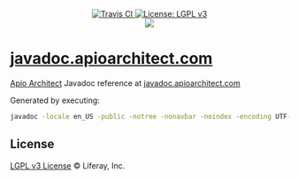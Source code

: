 <div align="center">
    <a href="https://travis-ci.org/liferay/apioarchitect.wedeploy.io">
        <img src="https://travis-ci.org/liferay/apioarchitect.wedeploy.io.svg?branch=master" alt="Travis CI" />
    </a>
    <a href='https://www.gnu.org/licenses/lgpl-3.0'>
        <img src='https://img.shields.io/badge/License-LGPL%20v3-blue.svg' alt='License: LGPL v3' />
    </a>
</div>

<div align="center">
    <img src="https://raw.githubusercontent.com/liferay/com-liferay-apio-architect/master/images/logo.png"/>
</div>

# [javadoc.apioarchitect.com](http://javadoc.apioarchitect.com)

[Apio Architect](https://github.com/liferay/com-liferay-apio-architect) Javadoc reference at [javadoc.apioarchitect.com](http://javadoc.apioarchitect.com)

Generated by executing:

```bash
javadoc -locale en_US -public -notree -nonavbar -noindex -encoding UTF-8 -docencoding utf-8 -charset utf-8 -stylesheetfile javadoc_stylesheet.css
```

## License

[LGPL v3 License](../LICENSE) © Liferay, Inc.
